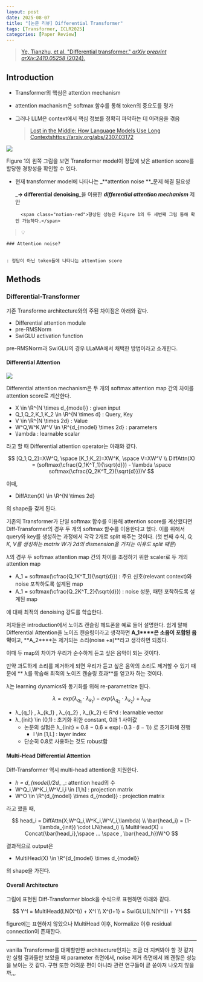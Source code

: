 ```yaml
---
layout: post
date: 2025-08-07
title: "[논문 리뷰] Differential Transformer"
tags: [Transformer, ICLR2025]
categories: [Paper Review]
---
```


> [Ye, Tianzhu, et al. "Differential transformer." ](https://arxiv.org/abs/2410.05258)[_arXiv preprint arXiv:2410.05258_](https://arxiv.org/abs/2410.05258)[ (2024).](https://arxiv.org/abs/2410.05258)



## Introduction

- Transformer의 핵심은 attention mechanism
- attention machanism은 softmax 함수를 통해 token의 중요도를 평가
- 그러나 LLM은 context에서 핵심 정보를 정확히 파악하는 데 어려움을 겪음

	> [Lost in the Middle: How Language Models Use Long Contextshttps://arxiv.org/abs/2307.03172](https://arxiv.org/abs/2307.03172)


![](https://prod-files-secure.s3.us-west-2.amazonaws.com/542b861c-36a8-4051-84e5-8804b6728dba/9083ea56-691a-4752-ae26-47f403431ac8/image.png?X-Amz-Algorithm=AWS4-HMAC-SHA256&X-Amz-Content-Sha256=UNSIGNED-PAYLOAD&X-Amz-Credential=ASIAZI2LB4663DPP4WI7%2F20250823%2Fus-west-2%2Fs3%2Faws4_request&X-Amz-Date=20250823T131621Z&X-Amz-Expires=3600&X-Amz-Security-Token=IQoJb3JpZ2luX2VjENL%2F%2F%2F%2F%2F%2F%2F%2F%2F%2FwEaCXVzLXdlc3QtMiJGMEQCIC2QuGrM0vrINadLh4Tq53G2bP7YFCXg8Fp8ySDrqi%2FVAiAqzCYx4Z6ANSLGCTUFSHbWQNZygnZrDFvF90QSN7ZGIyr%2FAwgrEAAaDDYzNzQyMzE4MzgwNSIMkFw7%2FG3qVMR%2BJG6jKtwDKkkUyvQO86GcfAfq0PYhhKkR8DRrTZp9Xb%2B9UBVSpekpxptoISSGLK6qnR1RhqUuGTcO3%2BMaitrggUyfi28z%2F6zLlnP7dK%2BnDfC%2BXypF90WMcnpCJPw5D3G4o5MTdpIbDYtegKirO6Su%2FwY6jgpXN%2F03kECOmmmNpsHnhnN%2BmNFo8tXrHhvpZJkjy3WLD9VxpTz%2F0J0UR5Iv9v8g6t6wEeeBWzTHU8QkBkJprxVwu7XBC4uheIhb4RZ0VdNKoYlDtrZUS4d2QBlxn8iC46%2FMJoD%2FPrYTVGvy5Fs4D4eE37FL%2BAbfXTKOJYUJgMrp4hdWxEITlCc2Yri9ccJ8uq5G8sErHP9RLO3dOYTJoBj0uF12nx8FKSGDW%2F2VcgE1Sp8mA1QL9cuRlj62VEoHpWY1YdCbWssYC%2F4gKAzmKLilaz%2FhS2D9CEEfRAN4WmofJfbBOwXqZBhnijy55WegEmp%2BRe4%2BqFy2Lz8tolzJdb56TBAZFt1o6F34Vdsm4bSCQ8gKCw534kmKndm8siriuYFKjxD4i9AXIWp1PT%2BBW8bk7mjq1aUG6W61DkKthALwPUunujbqZnXI2PWvFDN4tuWIwSXX5TEnX0jZAoV51RDgIx8emrfd041wXAJNx8swy6CmxQY6pgEcV%2F8mVXF07qxVVBlInWmzhsRzynVlCs7UkFEeSP4ooVHh4xh0ffPhNfIe03XHo0yX4XaKbM%2BJ1KKAUeWqyTCZ9c1N7H4ZQU%2FLHNXZqjVBP36%2FfHBGozQ%2FB%2BnoQGk9SXG%2Fm7JmVVuuc884GSSR%2B%2FDV0I1kjUBjfN4aWaq8J0yz1LS9G3RU3Mjp%2BLD%2BPPbbnY94Na3G5XgLViBg21mQQWgwO9mHvL%2BY&X-Amz-Signature=943087f2f532688f79933cbc1e5417595206510b743705a7f595e27606a714f7&X-Amz-SignedHeaders=host&x-amz-checksum-mode=ENABLED&x-id=GetObject)


Figure 1의 왼쪽 그림을 보면 Transformer model이 정답에 낮은 attention score를 할당한 경향성을 확인할 수 있다.

- 현재 transformer model에 나타나는 _**attention noise **_문제 해결 필요성

	_**→ differential denoising**_을 이용한 _**differential attention mechanism**_ 제안


		<span class="notion-red">향상된 성능은 Figure 1의 두 세번째 그림 통해 확인 가능하다.</span>


> 💡 


	### Attention noise?


	: 정답이 아닌 token들에 나타나는 attention score



## Methods



### Differential-Transformer


기존 Transforme architecture와의 주된 차이점은 아래와 같다.

- Differential attention module
- pre-RMSNorm
- SwiGLU activation function

pre-RMSNorm과 SwiGLU의 경우 LLaMA에서 채택한 방법이라고 소개한다.



#### Differential Attention


![](https://prod-files-secure.s3.us-west-2.amazonaws.com/542b861c-36a8-4051-84e5-8804b6728dba/116d70b2-1963-4810-9167-f4c7d8a06e8f/image.png?X-Amz-Algorithm=AWS4-HMAC-SHA256&X-Amz-Content-Sha256=UNSIGNED-PAYLOAD&X-Amz-Credential=ASIAZI2LB4663DPP4WI7%2F20250823%2Fus-west-2%2Fs3%2Faws4_request&X-Amz-Date=20250823T131621Z&X-Amz-Expires=3600&X-Amz-Security-Token=IQoJb3JpZ2luX2VjENL%2F%2F%2F%2F%2F%2F%2F%2F%2F%2FwEaCXVzLXdlc3QtMiJGMEQCIC2QuGrM0vrINadLh4Tq53G2bP7YFCXg8Fp8ySDrqi%2FVAiAqzCYx4Z6ANSLGCTUFSHbWQNZygnZrDFvF90QSN7ZGIyr%2FAwgrEAAaDDYzNzQyMzE4MzgwNSIMkFw7%2FG3qVMR%2BJG6jKtwDKkkUyvQO86GcfAfq0PYhhKkR8DRrTZp9Xb%2B9UBVSpekpxptoISSGLK6qnR1RhqUuGTcO3%2BMaitrggUyfi28z%2F6zLlnP7dK%2BnDfC%2BXypF90WMcnpCJPw5D3G4o5MTdpIbDYtegKirO6Su%2FwY6jgpXN%2F03kECOmmmNpsHnhnN%2BmNFo8tXrHhvpZJkjy3WLD9VxpTz%2F0J0UR5Iv9v8g6t6wEeeBWzTHU8QkBkJprxVwu7XBC4uheIhb4RZ0VdNKoYlDtrZUS4d2QBlxn8iC46%2FMJoD%2FPrYTVGvy5Fs4D4eE37FL%2BAbfXTKOJYUJgMrp4hdWxEITlCc2Yri9ccJ8uq5G8sErHP9RLO3dOYTJoBj0uF12nx8FKSGDW%2F2VcgE1Sp8mA1QL9cuRlj62VEoHpWY1YdCbWssYC%2F4gKAzmKLilaz%2FhS2D9CEEfRAN4WmofJfbBOwXqZBhnijy55WegEmp%2BRe4%2BqFy2Lz8tolzJdb56TBAZFt1o6F34Vdsm4bSCQ8gKCw534kmKndm8siriuYFKjxD4i9AXIWp1PT%2BBW8bk7mjq1aUG6W61DkKthALwPUunujbqZnXI2PWvFDN4tuWIwSXX5TEnX0jZAoV51RDgIx8emrfd041wXAJNx8swy6CmxQY6pgEcV%2F8mVXF07qxVVBlInWmzhsRzynVlCs7UkFEeSP4ooVHh4xh0ffPhNfIe03XHo0yX4XaKbM%2BJ1KKAUeWqyTCZ9c1N7H4ZQU%2FLHNXZqjVBP36%2FfHBGozQ%2FB%2BnoQGk9SXG%2Fm7JmVVuuc884GSSR%2B%2FDV0I1kjUBjfN4aWaq8J0yz1LS9G3RU3Mjp%2BLD%2BPPbbnY94Na3G5XgLViBg21mQQWgwO9mHvL%2BY&X-Amz-Signature=f0b7108048d0f963f5e43855333007e3ed0afef299a06d7cc8084aaa9563db05&X-Amz-SignedHeaders=host&x-amz-checksum-mode=ENABLED&x-id=GetObject)


Differential attention mechanism은 두 개의 softmax attention map 간의 차이를 attention score로 계산한다.

- X \in \R^{N \times d\_{model}} : given input
- Q\_1,Q\_2,K\_1,K\_2 \in \R^{N \times d} : Query, Key
- V \in \R^{N \times 2d} : Value
- W^Q,W^K,W^V \in \R^{d\_{model} \times 2d} : parameters
- \lambda : learnable scalar

라고 할 때 Differential attention operator는 아래와 같다.


$$
[Q_1;Q_2]=XW^Q, \space [K_1;K_2]=XW^K, \space V=XW^V \\
DiffAttn(X) = (softmax(\cfrac{Q_1K^T_1}{\sqrt{d}}) - \lambda \space softmax(\cfrac{Q_2K^T_2}{\sqrt{d}}))V
$$


이때,

- DiffAtten(X) \in \R^{N \times 2d}

의 shape을 갖게 된다.


기존의 Transformer가 단일 softmax 함수를 이용해 attention score를 계산했다면 Diff-Transformer의 경우 두 개의 softmax 함수를 이용한다고 했다. 이를 위해서 query와 key를 생성하는 과정에서 각각 2개로 split 해주는 것이다. <span class="notion-red">(첫 번째 수식, </span><span class="notion-red">_Q, K, V를 생성하는 matrix W가 2d의 dismension을 가지는 이유도 split 때문_</span><span class="notion-red">)</span>


 λ의 경우 두 softmax attention map 간의 차이를 조정하기 위한 scaler로 두 개의 attention map

- A\_1 = softmax(\cfrac{Q\_1K^T\_1}{\sqrt{d}}) : 주요 신호(relevant context)와 noise 포착하도록 설계된 map
- A\_1 = softmax(\cfrac{Q\_2K^T\_2}{\sqrt{d}}) : noise 성분, 패턴 포착하도록 설계된 map 

에 대해 최적의 denoising 강도를 학습한다.


저자들은 introduction에서 노이즈 캔슬링 헤드폰을 예로 들어 설명한다. 쉽게 말해 Differential Attention을 노이즈 캔슬링이라고 생각하면 **A\_1****은 소음이 포함된 음악**이고, **A\_2****는 제거되는 소리(noise +a)**라고 생각하면 되겠다. 


이때 두 map의 차이가 우리가 순수하게 듣고 싶은 음악이 되는 것이다. 


만약 과도하게 소리를 제거하게 되면 우리가 듣고 싶은 음악의 소리도 제거할 수 있기 때문에 ** λ를 학습해 최적의 노이즈 캔슬링 효과**를 얻고자 하는 것이다.


λ는 learning dynamics와 동기화를 위해 re-parametrize 된다.


$$
\lambda = exp(\lambda_{q_1} \cdot \lambda_{k_1}) - exp(\lambda_{q_2} \cdot \lambda_{k_2}) + \lambda_{init}
$$

- λ\_{q\_1} , λ\_{k\_1} , λ\_{q\_2} , λ\_{k\_2} ∈ R^d : learnable vector
- λ\_{init} \in (0,1) : 초기화 위한 constant, 0과 1 사이값
	- 논문의 실험은 λ\_{init} = 0.8 − 0.6 × exp(−0.3 · (l − 1)) 로 초기화해 진행
		- l \in [1,L] : layer index
	- 단순히 0.8로 사용하는 것도 robust함


#### **Multi-Head Differential Attention**


Diff-Transformer 역시 multi-head attention을 지원한다.

- _h = d\_{model}/2d__ _: attention head의 수
- W^Q\_i,W^K\_i,W^V\_i,i \in [1,h] : projection matrix
- W^O \in \R^{d\_{model} \times d\_{model}} : projection matrix

라고 했을 때,


$$
head_i = DiffAttn(X;W^Q_i,W^K_i,W^V_i,\lambda) \\
\bar{head_i} = (1-\lambda_{init}) \cdot LN(head_i) \\
MultiHead(X) = Concat(\bar{head_i},\space ... \space , \bar{head_h})W^O
$$


결과적으로 output은

- MultiHead(X) \in \R^{d\_{model} \times d\_{model}}

의 shape을 가진다.



#### Overall Architecture


그림에 표현된 Diff-Transformer block을 수식으로 표현하면 아래와 같다.


$$
Y^l = MultiHead(LN(X^l)) + X^l \\
X^{l+1} = SwiGLU(LN(Y^l)) + Y^l
$$


figure에는 표현하지 않았으나 MultiHead 이후, Normalize 이후 residual connection이 존재한다.


---


vanilla Transformer를 대체할만한 architecture인지는 조금 더 지켜봐야 할 것 같지만 실험 결과들만 보았을 때 parameter 측면에서, noise 제거 측면에서 꽤 괜찮은 성능을 보이는 것 같다. 구현 또한 어려운 편이 아니라 관련 연구들이 곧 쏟아져 나오지 않을까,,,

